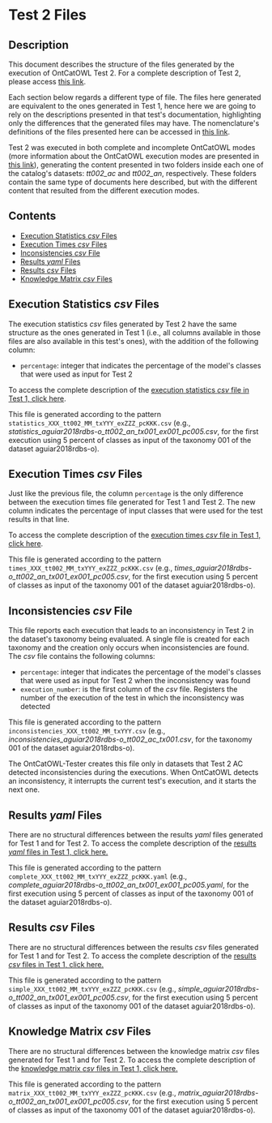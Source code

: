 # Test 2 Files

## Description

This document describes the structure of the files generated by the execution of OntCatOWL Test 2. For a complete description of Test 2, please access [this link](https://github.com/unibz-core/OntCatOWL-Tester/blob/main/documentation/OntCatOWL-Tester-Test2.md).

Each section below regards a different type of file. The files here generated are equivalent to the ones generated in Test 1, hence here we are going to rely on the descriptions presented in that test's documentation, highlighting only the differences that the generated files may have. The nomenclature's definitions of the files presented here can be accessed in [this link](https://github.com/unibz-core/OntCatOWL-Dataset#nomenclature-of-files-and-folders).

Test 2 was executed in both complete and incomplete OntCatOWL modes (more information about the OntCatOWL execution modes are presented in [this link](https://github.com/unibz-core/OntCatOWL/blob/main/documentation/OntCatOWL-Execution-Modes.md)), generating the content presented in two folders inside each one of the catalog's datasets: _tt002_ac_ and _tt002_an_, respectively. These folders contain the same type of documents here described, but with the different content that resulted from the different execution modes.

## Contents

- [Execution Statistics _csv_ Files](#execution-statistics-csv-files)
- [Execution Times _csv_ Files](#execution-times-csv-files)
- [Inconsistencies _csv_ File](#inconsistencies-csv-file)
- [Results _yaml_ Files](#results-yaml-files)
- [Results _csv_ Files](#results-csv-files)
- [Knowledge Matrix _csv_ Files](#knowledge-matrix-csv-files)

## Execution Statistics _csv_ Files

The execution statistics _csv_ files generated by Test 2 have the same structure as the ones generated in Test 1 (i.e., all columns available in those files are also available in this test's ones), with the addition of the following column:

- `percentage`: integer that indicates the percentage of the model's classes that were used as input for Test 2

To access the complete description of the [execution statistics _csv_ file in Test 1, click here](https://github.com/unibz-core/OntCatOWL-Dataset/blob/main/documentation/OntCatOWL-Dataset-Test1.md#execution-statistics-files-execution_statistics_ncsv).

This file is generated according to the pattern `statistics_XXX_tt002_MM_txYYY_exZZZ_pcKKK.csv` (e.g., _statistics_aguiar2018rdbs-o_tt002_an_tx001_ex001_pc005.csv_, for the first execution using 5 percent of classes as input of the taxonomy 001 of the dataset aguiar2018rdbs-o).

## Execution Times _csv_ Files

Just like the previous file, the column `percentage` is the only difference between the execution times file generated for Test 1 and Test 2. The new column indicates the percentage of input classes that were used for the test results in that line.

To access the complete description of the [execution times _csv_ file in Test 1, click here](https://github.com/unibz-core/OntCatOWL-Dataset/blob/main/documentation/OntCatOWL-Dataset-Test1.md#execution-times-files-execution_times_ncsv).

This file is generated according to the pattern `times_XXX_tt002_MM_txYYY_exZZZ_pcKKK.csv` (e.g., _times_aguiar2018rdbs-o_tt002_an_tx001_ex001_pc005.csv_, for the first execution using 5 percent of classes as input of the taxonomy 001 of the dataset aguiar2018rdbs-o).

## Inconsistencies _csv_ File

This file reports each execution that leads to an inconsistency in Test 2 in the dataset's taxonomy being evaluated. A single file is created for each taxonomy and the creation only occurs when inconsistencies are found. The _csv_ file contains the following columns:

- `percentage`: integer that indicates the percentage of the model's classes that were used as input for Test 2 when the inconsistency was found
- `execution_number`: is the first column of the _csv_ file. Registers the number of the execution of the test in which the inconsistency was detected

This file is generated according to the pattern `inconsistencies_XXX_tt002_MM_txYYY.csv` (e.g., _inconsistencies_aguiar2018rdbs-o_tt002_ac_tx001.csv_, for the taxonomy 001 of the dataset aguiar2018rdbs-o).

The OntCatOWL-Tester creates this file only in datasets that Test 2 AC detected inconsistencies during the executions. When OntCatOWL detects an inconsistency, it interrupts the current test's execution, and it starts the next one.

## Results _yaml_ Files

There are no structural differences between the results _yaml_ files generated for Test 1 and for Test 2. To access the complete description of the [results _yaml_ files in Test 1, click here.](https://github.com/unibz-core/OntCatOWL-Dataset/blob/main/documentation/OntCatOWL-Dataset-Test1.md#results-yaml-files)

This file is generated according to the pattern `complete_XXX_tt002_MM_txYYY_exZZZ_pcKKK.yaml` (e.g., _complete_aguiar2018rdbs-o_tt002_an_tx001_ex001_pc005.yaml_, for the first execution using 5 percent of classes as input of the taxonomy 001 of the dataset aguiar2018rdbs-o).

## Results _csv_ Files

There are no structural differences between the results _csv_ files generated for Test 1 and for Test 2. To access the complete description of the [results _csv_ files in Test 1, click here.](https://github.com/unibz-core/OntCatOWL-Dataset/blob/main/documentation/OntCatOWL-Dataset-Test1.md#results-csv-files)

This file is generated according to the pattern `simple_XXX_tt002_MM_txYYY_exZZZ_pcKKK.csv` (e.g., _simple_aguiar2018rdbs-o_tt002_an_tx001_ex001_pc005.csv_, for the first execution using 5 percent of classes as input of the taxonomy 001 of the dataset aguiar2018rdbs-o).

## Knowledge Matrix _csv_ Files

There are no structural differences between the knowledge matrix _csv_ files generated for Test 1 and for Test 2. To access the complete description of the [knowledge matrix _csv_ files in Test 1, click here.](https://github.com/unibz-core/OntCatOWL-Dataset/blob/main/documentation/OntCatOWL-Dataset-Test1.md#knowledge-matrix-csv-files)

This file is generated according to the pattern `matrix_XXX_tt002_MM_txYYY_exZZZ_pcKKK.csv` (e.g., _matrix_aguiar2018rdbs-o_tt002_an_tx001_ex001_pc005.csv_, for the first execution using 5 percent of classes as input of the taxonomy 001 of the dataset aguiar2018rdbs-o).
